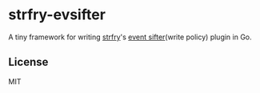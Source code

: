 # strfry-evsifter
A tiny framework for writing [strfry](https://github.com/hoytech/strfry)'s [event sifter](https://github.com/hoytech/strfry/blob/master/docs/plugins.md)(write policy) plugin in Go.

## License
MIT
